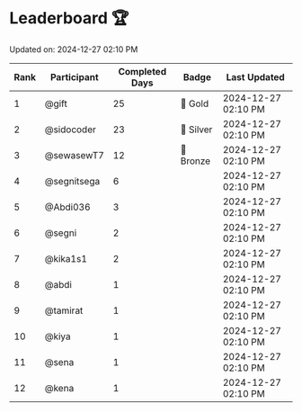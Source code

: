 # Leaderboard 🏆

Updated on: 2024-12-27 02:10 PM

| Rank | Participant       | Completed Days | Badge      | Last Updated         |
|------|-------------------|----------------|------------|----------------------|
| 1    | @gift             | 25             | 🏅 Gold     | 2024-12-27 02:10 PM |
| 2    | @sidocoder        | 23             | 🥈 Silver   | 2024-12-27 02:10 PM |
| 3    | @sewasewT7        | 12             | 🥉 Bronze   | 2024-12-27 02:10 PM |
| 4    | @segnitsega       | 6              |            | 2024-12-27 02:10 PM |
| 5    | @Abdi036          | 3              |            | 2024-12-27 02:10 PM |
| 6    | @segni            | 2              |            | 2024-12-27 02:10 PM |
| 7    | @kika1s1          | 2              |            | 2024-12-27 02:10 PM |
| 8    | @abdi             | 1              |            | 2024-12-27 02:10 PM |
| 9    | @tamirat          | 1              |            | 2024-12-27 02:10 PM |
| 10   | @kiya             | 1              |            | 2024-12-27 02:10 PM |
| 11   | @sena             | 1              |            | 2024-12-27 02:10 PM |
| 12   | @kena             | 1              |            | 2024-12-27 02:10 PM |
